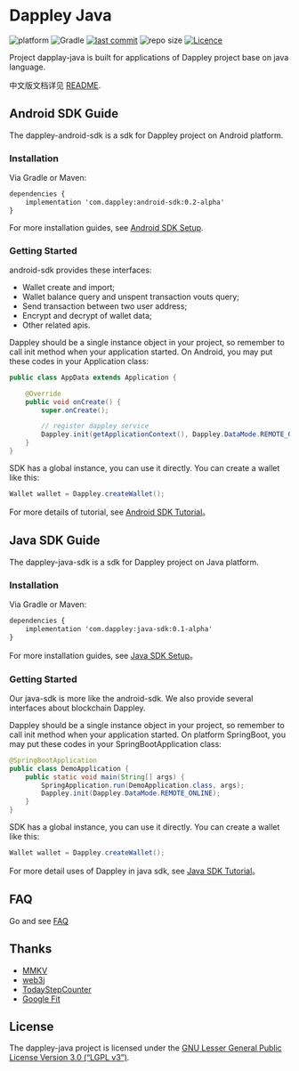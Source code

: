 # Dappley Java

![platform](https://img.shields.io/badge/platform-Android%20%7C%20Java-lightgrey.svg)
![Gradle](https://img.shields.io/badge/Gradle-4.6-brightgreen.svg)
[![last commit](https://img.shields.io/github/last-commit/dappley/dappley-java.svg)](https://github.com/dappley/dappley-java/commits/master)
![repo size](https://img.shields.io/github/repo-size/dappley/dappley-java.svg)
[![Licence](https://img.shields.io/github/license/dappley/dappley-java.svg)](https://github.com/dappley/dappley-java/blob/master/LICENSE)

Project dapplay-java is built for applications of Dappley project base on java language.

中文版文档详见 [README](README_cn.md).

## Android SDK Guide
The dappley-android-sdk is a sdk for Dappley project on Android platform.

### Installation
Via Gradle or Maven:
```xml
dependencies {
    implementation 'com.dappley:android-sdk:0.2-alpha'
}
```
For more installation guides, see [Android SDK Setup](https://github.com/dappley/dappley-java/wiki/android_setup).

### Getting Started

android-sdk provides these interfaces:

- Wallet create and import;
- Wallet balance query and unspent transaction vouts query;
- Send transaction between two user address;
- Encrypt and decrypt of wallet data;
- Other related apis.

Dappley should be a single instance object in your project, so remember to call init method when your application started. On Android, you may put these codes in your Application class:

```java
public class AppData extends Application {

    @Override
    public void onCreate() {
        super.onCreate();

        // register dappley service
        Dappley.init(getApplicationContext(), Dappley.DataMode.REMOTE_ONLINE);
    }
}
```
SDK has a global instance, you can use it directly. You can create a wallet like this:

```java
Wallet wallet = Dappley.createWallet();
```
For more details of tutorial, see [Android SDK Tutorial](https://github.com/dappley/dappley-java/wiki/android_tutorial)。

## Java SDK Guide
The dappley-java-sdk is a sdk for Dappley project on Java platform.

### Installation

Via Gradle or Maven:

```xml
dependencies {
    implementation 'com.dappley:java-sdk:0.1-alpha'
}
```
For more installation guides, see [Java SDK Setup](https://github.com/dappley/dappley-java/wiki/java_setup)。

### Getting Started
Our java-sdk is more like the android-sdk. We also provide several interfaces about blockchain Dappley.

Dappley should be a single instance object in your project, so remember to call init method when your application started. On platform SpringBoot, you may put these codes in your SpringBootApplication class:

```java
@SpringBootApplication
public class DemoApplication {
    public static void main(String[] args) {
        SpringApplication.run(DemoApplication.class, args);
        Dappley.init(Dappley.DataMode.REMOTE_ONLINE);
    }
}
```

SDK has a global instance, you can use it directly. You can create a wallet like this:

```java
Wallet wallet = Dappley.createWallet();
```
For more detail uses of Dappley in java sdk, see [Java SDK Tutorial](https://github.com/dappley/dappley-java/wiki/java_tutorial)。

## FAQ
Go and see [FAQ](https://github.com/dappley/dappley-java/wiki/FAQ)

## Thanks
* [MMKV](https://github.com/Tencent/MMKV)
* [web3j](https://github.com/web3j/web3j)
* [TodayStepCounter](https://github.com/jiahongfei/TodayStepCounter)
* [Google Fit](https://www.google.com/fit)

## License
The dappley-java project is licensed under the [GNU Lesser General Public License Version 3.0 (“LGPL v3”)](https://www.gnu.org/licenses/lgpl-3.0.en.html).